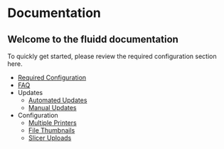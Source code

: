 # Documentation

## Welcome to the fluidd documentation

To quickly get started, please review the required configuration section here.

- [Required Configuration](required-configuration.md)
- [FAQ](faq.md)
- Updates
  - [Automated Updates](updates/automated-updates.md)
  - [Manual Updates](updates/manual-updates.md)
- Configuration
  - [Multiple Printers](setup/multiple-printers.md)
  - [File Thumbnails](setup/file-thumbnails.md)
  - [Slicer Uploads](setup/slicer-uploads.md)
